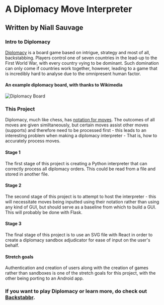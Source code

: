 # A Diplomacy Move Interpreter
## Written by Niall Sauvage

### Intro to Diplomacy
[Diplomacy](https://en.wikipedia.org/wiki/Diplomacy_(game)) is a board game based on intrigue, strategy and most of all, backstabbing. Players control one of seven countries in the lead-up to the First World War, with every country vying to be dominant. Such domination can only come if countries work together, however, leading to a game that is incredibly hard to analyse due to the omnipresent human factor.

#### An example diplomacy board, with thanks to Wikimedia
![Diplomacy Board](https://upload.wikimedia.org/wikipedia/commons/a/a3/Diplomacy.svg)

### This Project
Diplomacy, much like chess, has [notation for moves](https://en.wikibooks.org/wiki/Diplomacy/Rules#Abbreviation_of_Orders). The outcomes of all moves are given similtaneously, but certain moves assist other moves (supports) and therefore need to be processed first - this leads to an interesting problem when making a diplomacy interpreter - That is, how to accurately process moves. 

#### Stage 1
The first stage of this project is creating a Python interpreter that can correctly process all diplomacy orders. This could be read from a file and stored in another file. 

#### Stage 2
The second stage of this project is to attempt to host the interpreter - this will necessitate moves being inputted using their notation rather than using any kind of GUI, but should serve as a baseline from which to build a GUI. This will probably be done with Flask.

#### Stage 3 
The final stage of this project is to use an SVG file with React in order to create a diplomacy sandbox adjudicator for ease of input on the user's behalf.

#### Stretch goals
Authentication and creation of users along with the creation of games rather than sandboxes is one of the stretch goals for this project, with the other being porting to an Android app. 

### If you want to play Diplomacy or learn more, do check out [Backstabbr](https://www.backstabbr.com/).
